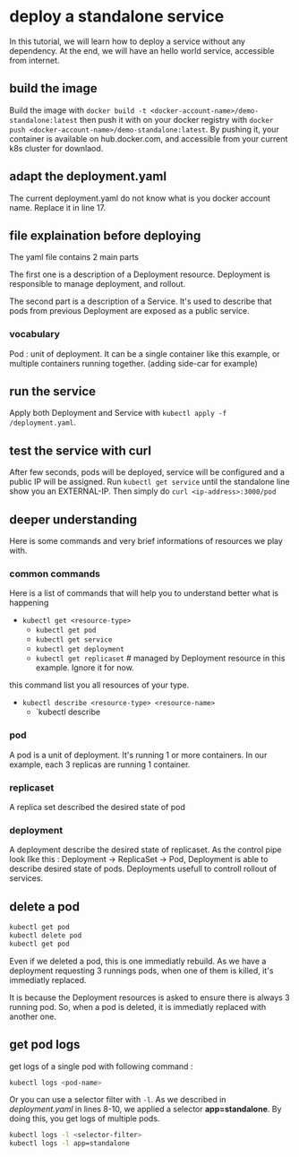 # deploy a standalone service

In this tutorial, we will learn how to deploy a service without any dependency. At the end, we will have an hello world service, accessible from internet.

## build the image

Build the image with `docker build -t <docker-account-name>/demo-standalone:latest` then push it with on your docker registry with `docker push <docker-account-name>/demo-standalone:latest`. By pushing it, your container is available on hub.docker.com, and accessible from your current k8s cluster for downlaod.

## adapt the deployment.yaml

The current deployment.yaml do not know what is you docker account name. Replace it in line 17.

## file explaination before deploying

The yaml file contains 2 main parts

The first one is a description of a Deployment resource. Deployment is responsible to manage deployment, and rollout.

The second part is a description of a Service. It's used to describe that pods from previous Deployment are exposed as a public service.

### vocabulary

Pod : unit of deployment. It can be a single container like this example, or multiple containers running together. (adding side-car for example)

## run the service

Apply both Deployment and Service with `kubectl apply -f /deployment.yaml`.

## test the service with curl

After few seconds, pods will be deployed, service will be configured and a public IP will be assigned.
Run `kubectl get service` until the standalone line show you an EXTERNAL-IP. Then simply do `curl <ip-address>:3000/pod`

## deeper understanding

Here is some commands and very brief informations of resources we play with.

### common commands

Here is a list of commands that will help you to understand better what is happening

* `kubectl get <resource-type>`
  * `kubectl get pod`
  * `kubectl get service`
  * `kubectl get deployment`
  * `kubectl get replicaset` # managed by Deployment resource in this example. Ignore it for now.

this command list you all resources of your type.

* `kubectl describe <resource-type> <resource-name>`
  * `kubectl describe

### pod

A pod is a unit of deployment. It's running 1 or more containers. In our example, each 3 replicas are running 1 container.

### replicaset

A replica set described the desired state of pod

### deployment

A deployment describe the desired state of replicaset.
As the control pipe look lîke this : Deployment -> ReplicaSet -> Pod, Deployment is able to describe desired state of pods.
Deployments usefull to controll rollout of services.

## delete a pod

```bash
kubectl get pod
kubectl delete pod
kubectl get pod
```

Even if we deleted a pod, this is one immediatly rebuild. As we have a deployment requesting 3 runnings pods, when one of them is killed, it's immediatly replaced.

It is because the Deployment resources is asked to ensure there is always 3 running pod. So, when a pod is deleted, it is immediatly replaced with another one.

## get pod logs

get logs of a single pod with following command :

```bash
kubectl logs <pod-name>
```

Or you can use a selector filter with `-l`. As we described in *deployment.yaml* in lines 8-10, we applied a selector **app=standalone**. By doing this, you get logs of multiple pods.

```bash
kubectl logs -l <selector-filter>
kubectl logs -l app=standalone
```
